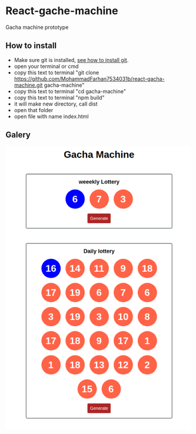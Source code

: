 # React-gache-machine
Gacha machine prototype 

## How to install

- Make sure git is installed, [see how to install git](https://www.google.com/search?q=how+to+isntall+git&oq=how+to+isntall+git&aqs=chrome..69i57j0i10l9.4306j0j7&sourceid=chrome&ie=UTF-8). 
- open your terminal or cmd 
- copy this text to terminal "git clone https://github.com/MohammadFarhan7534031b/react-gacha-machine.git gacha-machine"
- copy this text to terminal "cd gacha-machine"
- copy this text to terminal "npm build"
- it will make new directory, call dist
- open that folder
- open file with name index.html 

## Galery
![This is an image](./src/newPhoto.png)

